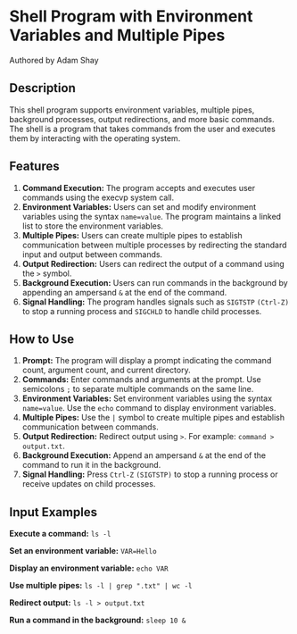 # Shell Program with Environment Variables and Multiple Pipes
Authored by Adam Shay

## Description
This shell program supports environment variables, multiple pipes, background processes, output redirections, and more basic commands.
The shell is a program that takes commands from the user and executes them by interacting with the operating system.

## Features
1. **Command Execution:** The program accepts and executes user commands using the execvp system call.
2. **Environment Variables:** Users can set and modify environment variables using the syntax `name=value`. The program maintains a linked list to store the environment variables.
3. **Multiple Pipes:** Users can create multiple pipes to establish communication between multiple processes by redirecting the standard input and output between commands.
3. **Output Redirection:** Users can redirect the output of a command using the `>` symbol.
4. **Background Execution:** Users can run commands in the background by appending an ampersand `&` at the end of the command.
5. **Signal Handling:** The program handles signals such as `SIGTSTP` `(Ctrl-Z)` to stop a running process and `SIGCHLD` to handle child processes.

## How to Use
1. **Prompt:** The program will display a prompt indicating the command count, argument count, and current directory.
2. **Commands:** Enter commands and arguments at the prompt. Use semicolons `;` to separate multiple commands on the same line.
3. **Environment Variables:** Set environment variables using the syntax `name=value`. Use the `echo` command to display environment variables.
4. **Multiple Pipes:** Use the `|` symbol to create multiple pipes and establish communication between commands.
5. **Output Redirection:** Redirect output using `>`. For example: `command > output.txt`.
6. **Background Execution:** Append an ampersand `&` at the end of the command to run it in the background.
7. **Signal Handling:** Press `Ctrl-Z` `(SIGTSTP)` to stop a running process or receive updates on child processes.

## Input Examples
**Execute a command:** `ls -l`

**Set an environment variable:** `VAR=Hello`

**Display an environment variable:** `echo VAR`

**Use multiple pipes:** `ls -l | grep ".txt" | wc -l`

**Redirect output:** `ls -l > output.txt`

**Run a command in the background:** `sleep 10 &`
